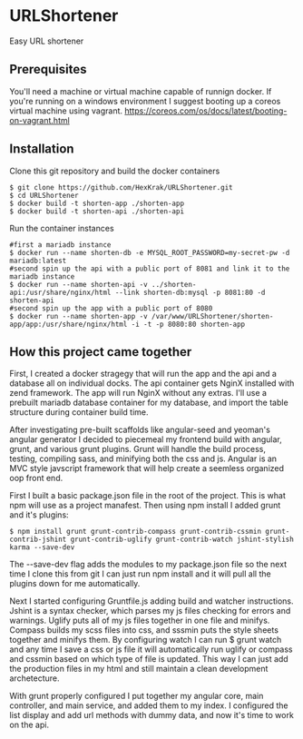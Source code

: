 # URLShortener
Easy URL shortener

## Prerequisites 
You'll need a machine or virtual machine capable of runnign docker. If you're running on a windows environment I suggest booting up a coreos virtual machine using vagrant.
https://coreos.com/os/docs/latest/booting-on-vagrant.html

## Installation
Clone this git repository and build the docker containers
```
$ git clone https://github.com/HexKrak/URLShortener.git
$ cd URLShortener
$ docker build -t shorten-app ./shorten-app
$ docker build -t shorten-api ./shorten-api
```

Run the container instances
```
#first a mariadb instance	
$ docker run --name shorten-db -e MYSQL_ROOT_PASSWORD=my-secret-pw -d mariadb:latest
#second spin up the api with a public port of 8081 and link it to the mariadb instance
$ docker run --name shorten-api -v ../shorten-api:/usr/share/nginx/html --link shorten-db:mysql -p 8081:80 -d shorten-api
#second spin up the app with a public port of 8080
$ docker run --name shorten-app -v /var/www/URLShortener/shorten-app/app:/usr/share/nginx/html -i -t -p 8080:80 shorten-app
```

## How this project came together
First, I created a docker stragegy that will run the app and the api and a database all on individual docks. The api container gets NginX installed with zend framework. The app will run NginX without any extras.
I'll use a prebuilt mariadb database container for my database, and import the table structure during container build time.

After investigating pre-built scaffolds like angular-seed and yeoman's angular generator I decided to piecemeal my frontend build with angular, grunt, and various grunt plugins. Grunt will handle the build process, testing, compiling sass, and minifying both the css and js. Angular is an MVC style javscript framework that will help create a seemless organized oop front end.

First I built a basic package.json file in the root of the project. This is what npm will use as a project manafest. Then using npm install I added grunt and it's plugins:
```
$ npm install grunt grunt-contrib-compass grunt-contrib-cssmin grunt-contrib-jshint grunt-contrib-uglify grunt-contrib-watch jshint-stylish karma --save-dev
```
The --save-dev flag adds the modules to my package.json file so the next time I clone this from git I can just run npm install and it will pull all the plugins down for me automatically.

Next I started configuring Gruntfile.js adding build and watcher instructions. Jshint is a syntax checker, which parses my js files checking for errors and warnings. Uglify puts all of my js files together in one file and minifys. Compass builds my scss files into css, and sssmin puts the style sheets together and minifys them. By configuring watch I can run $ grunt watch and any time I save a css or js file it will automatically run uglify or compass and cssmin based on which type of file is updated. This way I can just add the production files in my html and still maintain a clean development archetecture. 

With grunt properly configured I put together my angular core, main controller, and main service, and added them to my index. I configured the list display and add url methods with dummy data, and now it's time to work on the api.

